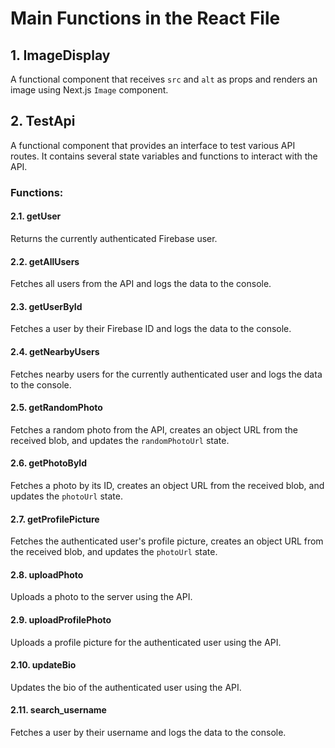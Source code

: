# Main Functions in the React File

## 1. ImageDisplay
A functional component that receives `src` and `alt` as props and renders an image using Next.js `Image` component.

## 2. TestApi
A functional component that provides an interface to test various API routes. It contains several state variables and functions to interact with the API.

### Functions:

#### 2.1. getUser
Returns the currently authenticated Firebase user.

#### 2.2. getAllUsers
Fetches all users from the API and logs the data to the console.

#### 2.3. getUserById
Fetches a user by their Firebase ID and logs the data to the console.

#### 2.4. getNearbyUsers
Fetches nearby users for the currently authenticated user and logs the data to the console.

#### 2.5. getRandomPhoto
Fetches a random photo from the API, creates an object URL from the received blob, and updates the `randomPhotoUrl` state.

#### 2.6. getPhotoById
Fetches a photo by its ID, creates an object URL from the received blob, and updates the `photoUrl` state.

#### 2.7. getProfilePicture
Fetches the authenticated user's profile picture, creates an object URL from the received blob, and updates the `photoUrl` state.

#### 2.8. uploadPhoto
Uploads a photo to the server using the API.

#### 2.9. uploadProfilePhoto
Uploads a profile picture for the authenticated user using the API.

#### 2.10. updateBio
Updates the bio of the authenticated user using the API.

#### 2.11. search_username
Fetches a user by their username and logs the data to the console.


